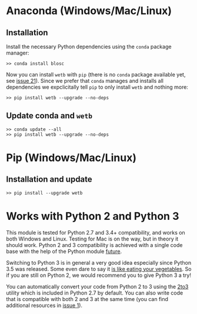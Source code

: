 

# Anaconda (Windows/Mac/Linux)

## Installation

Install the necessary Python dependencies using the ```conda``` package manager:

```
>> conda install blosc
```

Now you can install ```wetb``` with ```pip``` (there is no ```conda``` package
available yet, see [issue 21](toolbox/WindEnergyToolbox#21)).
Since we prefer that ```conda``` manages and installs all dependencies we
expclicitally tell ```pip``` to only install ```wetb``` and nothing more:

```
>> pip install wetb --upgrade --no-deps
```

## Update conda and ```wetb```

```
>> conda update --all
>> pip install wetb --upgrade --no-deps

```


# Pip (Windows/Mac/Linux)

## Installation and update

```
>> pip install --upgrade wetb
```


# Works with Python 2 and Python 3

This module is tested for Python 2.7 and 3.4+ compatibility, and works on both
Windows and Linux. Testing for Mac is on the way, but in theory it should work.
Python 2 and 3 compatibility is achieved with a single code base with the help
of the Python module [future](http://python-future.org/index.html).

Switching to Python 3 is in general a very good idea especially since Python 3.5
was released. Some even dare to say it
[is like eating your vegetables](http://nothingbutsnark.svbtle.com/porting-to-python-3-is-like-eating-your-vegetables).
So if you are still on Python 2, we would recommend you to give Python 3 a try!

You can automatically convert your code from Python 2 to 3 using the
[2to3](https://docs.python.org/2/library/2to3.html) utility which is included
in Python 2.7 by default. You can also write code that is compatible with both
2 and 3 at the same time (you can find additional resources in
[issue 1](https://gitlab.windenergy.dtu.dk/toolbox/WindEnergyToolbox/issues/1)).



